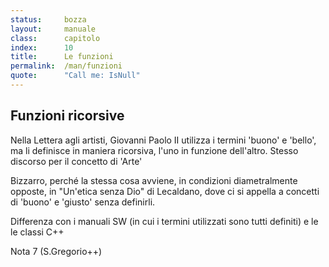 ```yaml
---
status:     bozza
layout:     manuale
class:      capitolo
index:      10
title:      Le funzioni
permalink:  /man/funzioni
quote:      "Call me: IsNull"
---
```



Funzioni ricorsive
------------------

Nella Lettera agli artisti, Giovanni Paolo II utilizza i termini
\'buono\' e \'bello\', ma li definisce in maniera ricorsiva, l\'uno in
funzione dell\'altro. Stesso discorso per il concetto di \'Arte\'

Bizzarro, perché la stessa cosa avviene, in condizioni diametralmente
opposte, in "Un'etica senza Dio" di Lecaldano, dove ci si appella a
concetti di 'buono' e 'giusto' senza definirli.

Differenza con i manuali SW (in cui i termini utilizzati sono tutti
definiti) e le le classi C++

Nota 7 (S.Gregorio++)
